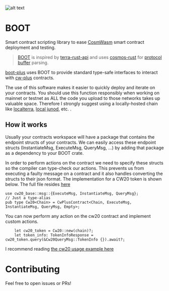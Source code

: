 ![alt text](https://raw.githubusercontent.com/Abstract-OS/assets/c85b8ed5104b26bfb0f97dc9d30a8813a4a1b60b/DALL%C2%B7E%20Boot%20(2).png)
# BOOT

Smart contract scripting library to ease [CosmWasm](https://cosmwasm.com/) smart contract deployment and testing.

> [BOOT](boot-core/README.md) is inspired by [terra-rust-api](https://github.com/PFC-Validator/terra-rust) and uses [cosmos-rust](https://github.com/cosmos/cosmos-rust) for [protocol buffer](https://developers.google.com/protocol-buffers/docs/overview) parsing.

[boot-plus](boot-plus/README.md) uses BOOT to provide standard type-safe interfaces to interact with [cw-plus](https://github.com/CosmWasm/cw-plus) contracts.

The use of this software makes it easier to quickly deploy and iterate on your contracts. You should use this function responsibly when working on mainnet or testnet as ALL the code you upload to those networks takes up valuable space. Therefore I strongly suggest using a locally-hosted chain like [localterra](https://github.com/terra-money/LocalTerra), [local junod](https://docs.junonetwork.io/smart-contracts-and-junod-development/junod-local-dev-setup), etc. 
.
## How it works

Usually your contracts workspace will have a package that contains the endpoint structs of your contracts.
We can easily access these endpoint structs (InstantiateMsg, ExecuteMsg, QueryMsg, ...) by adding that package as a dependency to your BOOT crate. 

In order to perform actions on the contract we need to specify these structs so the compiler can type-check our actions. This prevents us from executing a faulty message on a contract and it also handles converting the structs to their json format. The implementation for a CW20 token is shown below. The full file resides [here](boot-plus/src/cw20.rs)

```
use cw20_base::msg::{ExecuteMsg, InstantiateMsg, QueryMsg};
// Just a type-alias
pub type Cw20<Chain> = CwPlusContract<Chain, ExecuteMsg, InstantiateMsg, QueryMsg, Empty>;

```
You can now perform any action on the cw20 contract and implement custom actions.

```
    let cw20_token = Cw20::new(chain)?;
    let token_info: TokenInfoResponse = cw20_token.query(&Cw20QueryMsg::TokenInfo {}).await?;
```

I recommend reading [the cw20 usage example here](boot-core/examples/cw20.rs)

# Contributing
Feel free to open issues or PRs!
